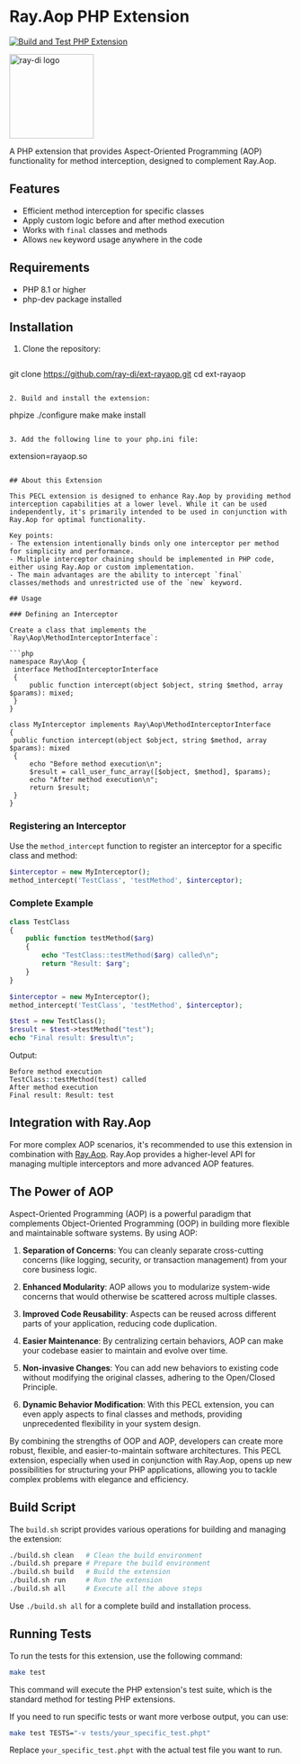 # Ray.Aop PHP Extension

[![Build and Test PHP Extension](https://github.com/ray-di/ext-rayaop/actions/workflows/build.yml/badge.svg)](https://github.com/ray-di/ext-rayaop/actions/workflows/build.yml)

<img src="https://ray-di.github.io/images/logo.svg" alt="ray-di logo" width="150px;">

A PHP extension that provides Aspect-Oriented Programming (AOP) functionality for method interception, designed to complement Ray.Aop.

## Features

- Efficient method interception for specific classes
- Apply custom logic before and after method execution
- Works with `final` classes and methods
- Allows `new` keyword usage anywhere in the code

## Requirements

- PHP 8.1 or higher
- php-dev package installed

## Installation

1. Clone the repository:
   ```
git clone https://github.com/ray-di/ext-rayaop.git
cd ext-rayaop
   ```

2. Build and install the extension:
   ```
phpize
./configure
make
make install
   ```

3. Add the following line to your php.ini file:
   ```
extension=rayaop.so
   ```

## About this Extension

This PECL extension is designed to enhance Ray.Aop by providing method interception capabilities at a lower level. While it can be used independently, it's primarily intended to be used in conjunction with Ray.Aop for optimal functionality.

Key points:
- The extension intentionally binds only one interceptor per method for simplicity and performance.
- Multiple interceptor chaining should be implemented in PHP code, either using Ray.Aop or custom implementation.
- The main advantages are the ability to intercept `final` classes/methods and unrestricted use of the `new` keyword.

## Usage

### Defining an Interceptor

Create a class that implements the `Ray\Aop\MethodInterceptorInterface`:

```php
namespace Ray\Aop {
    interface MethodInterceptorInterface
    {
        public function intercept(object $object, string $method, array $params): mixed;
    }
}

class MyInterceptor implements Ray\Aop\MethodInterceptorInterface
{
    public function intercept(object $object, string $method, array $params): mixed
    {
        echo "Before method execution\n";
        $result = call_user_func_array([$object, $method], $params);
        echo "After method execution\n";
        return $result;
    }
}
```

### Registering an Interceptor

Use the `method_intercept` function to register an interceptor for a specific class and method:

```php
$interceptor = new MyInterceptor();
method_intercept('TestClass', 'testMethod', $interceptor);
```

### Complete Example

```php
class TestClass
{
    public function testMethod($arg)
    {
        echo "TestClass::testMethod($arg) called\n";
        return "Result: $arg";
    }
}

$interceptor = new MyInterceptor();
method_intercept('TestClass', 'testMethod', $interceptor);

$test = new TestClass();
$result = $test->testMethod("test");
echo "Final result: $result\n";
```

Output:
```
Before method execution
TestClass::testMethod(test) called
After method execution
Final result: Result: test
```

## Integration with Ray.Aop

For more complex AOP scenarios, it's recommended to use this extension in combination with [Ray.Aop](https://github.com/ray-di/Ray.Aop). Ray.Aop provides a higher-level API for managing multiple interceptors and more advanced AOP features.

## The Power of AOP

Aspect-Oriented Programming (AOP) is a powerful paradigm that complements Object-Oriented Programming (OOP) in building more flexible and maintainable software systems. By using AOP:

1. **Separation of Concerns**: You can cleanly separate cross-cutting concerns (like logging, security, or transaction management) from your core business logic.

2. **Enhanced Modularity**: AOP allows you to modularize system-wide concerns that would otherwise be scattered across multiple classes.

3. **Improved Code Reusability**: Aspects can be reused across different parts of your application, reducing code duplication.

4. **Easier Maintenance**: By centralizing certain behaviors, AOP can make your codebase easier to maintain and evolve over time.

5. **Non-invasive Changes**: You can add new behaviors to existing code without modifying the original classes, adhering to the Open/Closed Principle.

6. **Dynamic Behavior Modification**: With this PECL extension, you can even apply aspects to final classes and methods, providing unprecedented flexibility in your system design.

By combining the strengths of OOP and AOP, developers can create more robust, flexible, and easier-to-maintain software architectures. This PECL extension, especially when used in conjunction with Ray.Aop, opens up new possibilities for structuring your PHP applications, allowing you to tackle complex problems with elegance and efficiency.

## Build Script

The `build.sh` script provides various operations for building and managing the extension:

```sh
./build.sh clean   # Clean the build environment
./build.sh prepare # Prepare the build environment
./build.sh build   # Build the extension
./build.sh run     # Run the extension
./build.sh all     # Execute all the above steps
```

Use `./build.sh all` for a complete build and installation process.

## Running Tests

To run the tests for this extension, use the following command:

```sh
make test
```

This command will execute the PHP extension's test suite, which is the standard method for testing PHP extensions.

If you need to run specific tests or want more verbose output, you can use:

```sh
make test TESTS="-v tests/your_specific_test.phpt"
```

Replace `your_specific_test.phpt` with the actual test file you want to run.
```

